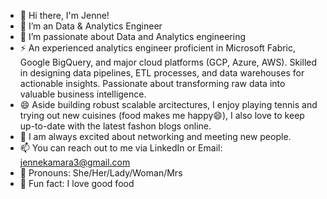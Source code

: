 - 👋 Hi there, I'm Jenne! 
- 🔭 I’m an Data & Analytics Engineer 
- 🌱 I’m passionate about Data and Analytics engineering
- ⚡ An experienced analytics engineer proficient in Microsoft Fabric, Google BigQuery, and major cloud platforms (GCP, Azure, AWS). Skilled in designing data pipelines, ETL processes, and data warehouses for actionable insights. Passionate about transforming raw data into valuable business intelligence.
- 😄 Aside building robust scalable arcitectures, I enjoy playing tennis and trying out new cuisines (food makes me happy😄), I also love to keep up-to-date with the latest fashon blogs online. 
- 👯 I am always excited about networking and meeting new people. 
- 📫 You can reach out to me via LinkedIn or Email: jennekamara3@gmail.com
- 💬 Pronouns: She/Her/Lady/Woman/Mrs
- 👯 Fun fact: I love good food 
